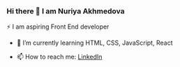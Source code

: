 ### Hi there 👋 I am Nuriya Akhmedova

⚡ I am aspiring Front End developer
- 🌱 I’m currently learning HTML, CSS, JavaScript, React

- 📫 How to reach me: <a href="https://www.linkedin.com/in/nuriya-akhmedova/">LinkedIn</a>   
<!--
**NuriyaAkh/NuriyaAkh** is a ✨ _special_ ✨ repository because its `README.md` (this file) appears on your GitHub profile.

Here are some ideas to get you started:

- 🔭 I’m currently working on ...
- 🌱 I’m currently learning ...
- 👯 I’m looking to collaborate on ...
- 🤔 I’m looking for help with ...
- 💬 Ask me about ...
- 📫 How to reach me: ...
- 😄 Pronouns: ...
- ⚡ Fun fact: ...
-->
